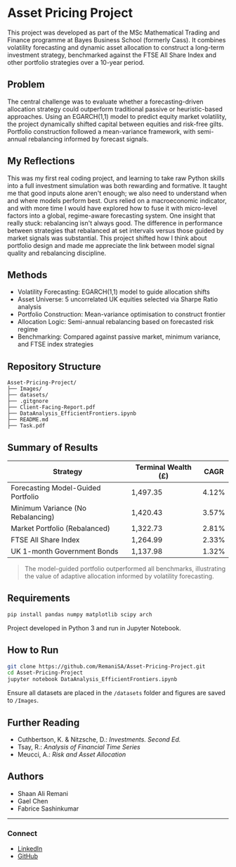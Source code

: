 # Asset Pricing Project

This project was developed as part of the MSc Mathematical Trading and Finance programme at Bayes Business School (formerly Cass). It combines volatility forecasting and dynamic asset allocation to construct a long-term investment strategy, benchmarked against the FTSE All Share Index and other portfolio strategies over a 10-year period.

## Problem

The central challenge was to evaluate whether a forecasting-driven allocation strategy could outperform traditional passive or heuristic-based approaches. Using an EGARCH(1,1) model to predict equity market volatility, the project dynamically shifted capital between equities and risk-free gilts. Portfolio construction followed a mean-variance framework, with semi-annual rebalancing informed by forecast signals.

## My Reflections

This was my first real coding project, and learning to take raw Python skills into a full investment simulation was both rewarding and formative. It taught me that good inputs alone aren't enough; we also need to understand when and where models perform best. Ours relied on a macroeconomic indicator, and with more time I would have explored how to fuse it with micro-level factors into a global, regime-aware forecasting system. One insight that really stuck: rebalancing isn't always good. The difference in performance between strategies that rebalanced at set intervals versus those guided by market signals was substantial. This project shifted how I think about portfolio design and made me appreciate the link between model signal quality and rebalancing discipline.

## Methods

- Volatility Forecasting: EGARCH(1,1) model to guide allocation shifts
- Asset Universe: 5 uncorrelated UK equities selected via Sharpe Ratio analysis
- Portfolio Construction: Mean-variance optimisation to construct frontier
- Allocation Logic: Semi-annual rebalancing based on forecasted risk regime
- Benchmarking: Compared against passive market, minimum variance, and FTSE index strategies

## Repository Structure

```
Asset-Pricing-Project/
├── Images/
├── datasets/
├── .gitgnore
├── Client-Facing-Report.pdf
├── DataAnalysis_EfficientFrontiers.ipynb
├── README.md
├── Task.pdf
```

## Summary of Results

| Strategy                                  | Terminal Wealth (£) | CAGR   |
|-------------------------------------------|----------------------|--------|
| Forecasting Model-Guided Portfolio        | 1,497.35             | 4.12%  |
| Minimum Variance (No Rebalancing)         | 1,420.43             | 3.57%  |
| Market Portfolio (Rebalanced)             | 1,322.73             | 2.81%  |
| FTSE All Share Index                      | 1,264.99             | 2.33%  |
| UK 1-month Government Bonds               | 1,137.98             | 1.32%  |

> The model-guided portfolio outperformed all benchmarks, illustrating the value of adaptive allocation informed by volatility forecasting.

## Requirements

```bash
pip install pandas numpy matplotlib scipy arch
```

Project developed in Python 3 and run in Jupyter Notebook.

## How to Run

```bash
git clone https://github.com/RemaniSA/Asset-Pricing-Project.git
cd Asset-Pricing-Project
jupyter notebook DataAnalysis_EfficientFrontiers.ipynb
```

Ensure all datasets are placed in the `/datasets` folder and figures are saved to `/Images`.

## Further Reading

- Cuthbertson, K. & Nitzsche, D.: *Investments. Second Ed.*
- Tsay, R.: *Analysis of Financial Time Series*
- Meucci, A.: *Risk and Asset Allocation*

## Authors

- Shaan Ali Remani  
- Gael Chen  
- Fabrice Sashinkumar

---

### Connect

- [LinkedIn](https://www.linkedin.com/in/shaan-ali-remani)  
- [GitHub](https://github.com/RemaniSA)
